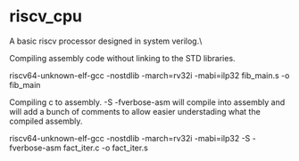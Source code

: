# riscv_cpu
A basic riscv processor designed in system verilog.\

Compiling assembly code without linking to the STD libraries.

riscv64-unknown-elf-gcc -nostdlib -march=rv32i -mabi=ilp32 fib_main.s -o fib_main

Compiling c to assembly. -S -fverbose-asm will compile into assembly and will add a bunch of comments to allow easier understading what the compiled assembly.

riscv64-unknown-elf-gcc -nostdlib -march=rv32i -mabi=ilp32 -S -fverbose-asm fact_iter.c -o fact_iter.s
